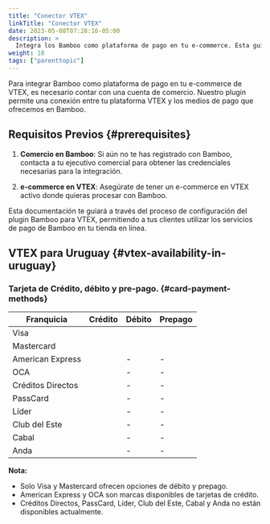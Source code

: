 ```yaml
---
title: "Conector VTEX"
linkTitle: "Conector VTEX"
date: 2023-05-08T07:28:16-05:00
description: >
  Integra los Bamboo como plataforma de pago en tu e-commerce. Esta guía es un paso a paso para configurar y gestionar los pagos en VTEX.
weight: 10
tags: ["parenttopic"]
---
```


Para integrar Bamboo como plataforma de pago en tu e-commerce de VTEX, es necesario contar con una cuenta de comercio. Nuestro plugin permite una conexión entre tu plataforma VTEX y los medios de pago que ofrecemos en Bamboo.

## Requisitos Previos {#prerequisites}

1. **Comercio en Bamboo**: Si aún no te has registrado con Bamboo, contacta a tu ejecutivo comercial para obtener las credenciales necesarias para la integración.

2. **e-commerce en VTEX**: Asegúrate de tener un e-commerce en VTEX activo donde quieras procesar con Bamboo.

Esta documentación te guiará a través del proceso de configuración del plugin Bamboo para VTEX, permitiendo a tus clientes utilizar los servicios de pago de Bamboo en tu tienda en línea.

## VTEX para Uruguay {#vtex-availability-in-uruguay}

### Tarjeta de Crédito, débito y pre-pago. {#card-payment-methods}

| Franquicia       | Crédito | Débito | Prepago |
|------------------|---------|--------|---------|
| Visa             | <img src="/assets/check_mark_64.png" width="15px"/> | <img src="/assets/check_mark_64.png" width="15px"/> | <img src="/assets/check_mark_64.png" width="15px"/> |
| Mastercard       | <img src="/assets/check_mark_64.png" width="15px"/> | <img src="/assets/check_mark_64.png" width="15px"/> | <img src="/assets/check_mark_64.png" width="15px"/> |
| American Express | <img src="/assets/check_mark_64.png" width="15px"/> | - | - |
| OCA              | <img src="/assets/check_mark_64.png" width="15px"/> | - | - |
| Créditos Directos| <img src="/assets/x_mark_64.png" width="15px"/> | - | - |
| PassCard         | <img src="/assets/x_mark_64.png" width="15px"/> | - | - |
| Líder            | <img src="/assets/x_mark_64.png" width="15px"/> | - | - |
| Club del Este    | <img src="/assets/x_mark_64.png" width="15px"/> | - | - |
| Cabal            | <img src="/assets/x_mark_64.png" width="15px"/> | - | - |
| Anda             | <img src="/assets/x_mark_64.png" width="15px"/> | - | - |


**Nota:** 
- Solo Visa y Mastercard ofrecen opciones de débito y prepago.
- American Express y OCA son marcas disponibles de tarjetas de crédito.
- Créditos Directos, PassCard, Líder, Club del Este, Cabal y Anda no están disponibles actualmente.